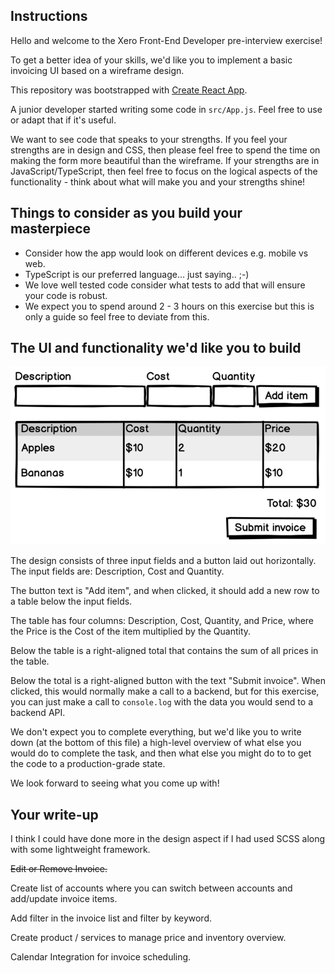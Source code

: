 ## Instructions

Hello and welcome to the Xero Front-End Developer pre-interview exercise!

To get a better idea of your skills, we'd like you to implement a basic invoicing UI based on a wireframe design.

This repository was bootstrapped with [Create React App](https://github.com/facebookincubator/create-react-app). 

A junior developer started writing some code in `src/App.js`. Feel free to use or adapt that if it's useful.

We want to see code that speaks to your strengths. If you feel your strengths are in design and CSS, then please feel free to spend the time on making the form more beautiful than the wireframe. If your strengths are in JavaScript/TypeScript, then feel free to focus on the logical aspects of the functionality - think about what will make you and your strengths shine!

## Things to consider as you build your masterpiece

- Consider how the app would look on different devices e.g. mobile vs web.
- TypeScript is our preferred language... just saying.. ;-)
- We love well tested code consider what tests to add that will ensure your code is robust.
- We expect you to spend around 2 - 3 hours on this exercise but this is only a guide so feel free to deviate from this.

## The UI and functionality we'd like you to build

![Invoice wireframe](public/frontend_peer_programming_interview_720.png)

The design consists of three input fields and a button laid out horizontally. The input fields are: Description, Cost and Quantity. 

The button text is "Add item", and when clicked, it should add a new row to a table below the input fields. 

The table has four columns: Description, Cost, Quantity, and Price, where the Price is the Cost of the item multiplied by the Quantity.

Below the table is a right-aligned total that contains the sum of all prices in the table.

Below the total is a right-aligned button with the text "Submit invoice". When clicked, this would normally make a call to a backend, but for this exercise, you can just make a call to `console.log` with the data you would send to a backend API.

We don't expect you to complete everything, but we'd like you to write down (at the bottom of this file) a high-level overview of what else you would do to complete the task, and then what else you might do to to get the code to a production-grade state.

We look forward to seeing what you come up with!

## Your write-up

I think I could have done more in the design aspect if I had used SCSS along with some lightweight framework.

~~Edit or Remove Invoice.~~  

Create list of accounts where you can switch between accounts and add/update invoice items.

Add filter in the invoice list and filter by keyword.

Create product / services to manage price and inventory overview.

Calendar Integration for invoice scheduling.